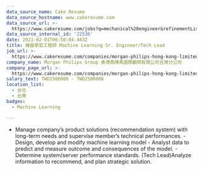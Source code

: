 ```yaml
---
data_source_name: Cake Resume
data_source_hostname: www.cakeresume.com
data_source_url: >-
  https://www.cakeresume.com/jobs?q=mechanical%20engineer&refinementList%5Blang_name%5D%5B0%5D=English&refinementList%5Bsalary_type%5D=per_year&range%5Bsalary_range%5D%5Bmin%5D=1000000&page=3
data_source_internal_id: '22536'
date: 2021-02-01T06:50:04.443Z
title: 機器學習工程師 Machine Learning Sr. Engineer/Tech Lead
job_url: >-
  https://www.cakeresume.com/companies/morgan-philips-hong-kong-limited-taiwan-branch/jobs/machine-learning-sr-engineer-tech-lead
company_name: Morgan Philips Group 香港商博禹國際顧問有限公司台灣分公司
company_page_url: >-
  https://www.cakeresume.com/companies/morgan-philips-hong-kong-limited-taiwan-branch
salary_text: TWD1500000 - TWD2500000
location_list:
  - 台北
  - 台灣
badges:
  - Machine Learning

---
```


- Manage company’s product solutions (recommendation system) with long-term needs and supervise member’s technical performances. - Design, develop and modify machine learning model - Analyst data to predict and measure outcome and consequences of the model. - Determine system/server performance standards. (Tech Lead)Analyze information to recommend, and plan strategic solution.